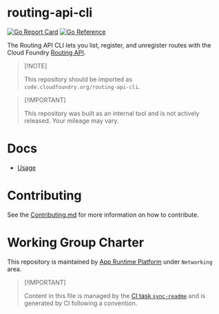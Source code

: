 # routing-api-cli

[![Go Report
Card](https://goreportcard.com/badge/code.cloudfoundry.org/routing-api-cli)](https://goreportcard.com/report/code.cloudfoundry.org/routing-api-cli)
[![Go
Reference](https://pkg.go.dev/badge/code.cloudfoundry.org/routing-api-cli.svg)](https://pkg.go.dev/code.cloudfoundry.org/routing-api-cli)

The Routing API CLI lets you list, register, and unregister routes with
the Cloud Foundry [Routing
API](https://github.com/cloudfoundry/routing-api).

> \[!NOTE\]
>
> This repository should be imported as
> `code.cloudfoundry.org/routing-api-cli`.

> \[!IMPORTANT\]
>
> This repository was built as an internal tool and is not actively
> released. Your mileage may vary.

# Docs

-   [Usage](./docs/01-usage.md)

# Contributing

See the [Contributing.md](./.github/CONTRIBUTING.md) for more
information on how to contribute.

# Working Group Charter

This repository is maintained by [App Runtime
Platform](https://github.com/cloudfoundry/community/blob/main/toc/working-groups/app-runtime-platform.md)
under `Networking` area.

> \[!IMPORTANT\]
>
> Content in this file is managed by the [CI task
> `sync-readme`](https://github.com/cloudfoundry/wg-app-platform-runtime-ci/blob/c83c224ad06515ed52f51bdadf6075f56300ec93/shared/tasks/sync-readme/metadata.yml)
> and is generated by CI following a convention.
